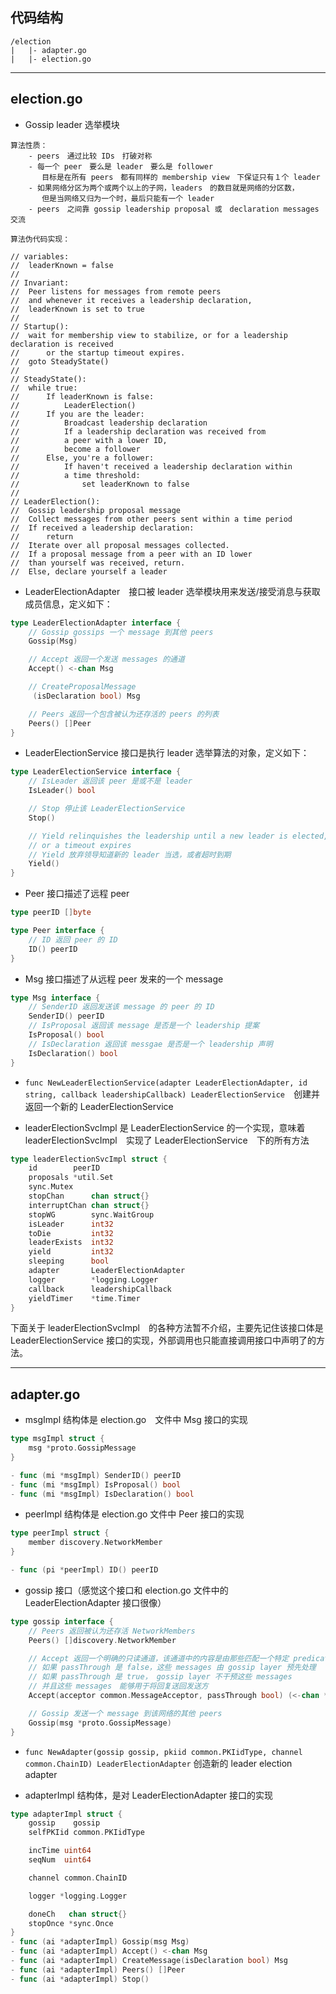 ##  代码结构
```
/election
|	|- adapter.go
|	|- election.go
```
---

## election.go 
- Gossip leader 选举模块
```
算法性质：
	- peers　通过比较 IDs　打破对称
	- 每一个 peer　要么是 leader　要么是 follower
	   目标是在所有 peers　都有同样的 membership view　下保证只有１个 leader
	- 如果网络分区为两个或两个以上的子网，leaders　的数目就是网络的分区数，
	   但是当网络又归为一个时，最后只能有一个 leader
	- peers　之间靠 gossip leadership proposal 或　declaration messages 交流
	
算法伪代码实现：

// variables:
// 	leaderKnown = false
//
// Invariant:
//	Peer listens for messages from remote peers
//	and whenever it receives a leadership declaration,
//	leaderKnown is set to true
//
// Startup():
// 	wait for membership view to stabilize, or for a leadership declaration is received
//      or the startup timeout expires.
//	goto SteadyState()
//
// SteadyState():
// 	while true:
//		If leaderKnown is false:
// 			LeaderElection()
//		If you are the leader:
//			Broadcast leadership declaration
//			If a leadership declaration was received from
// 			a peer with a lower ID,
//			become a follower
//		Else, you're a follower:
//			If haven't received a leadership declaration within
// 			a time threshold:
//				set leaderKnown to false
//
// LeaderElection():
// 	Gossip leadership proposal message
//	Collect messages from other peers sent within a time period
//	If received a leadership declaration:
//		return
//	Iterate over all proposal messages collected.
// 	If a proposal message from a peer with an ID lower
// 	than yourself was received, return.
//	Else, declare yourself a leader

```

- LeaderElectionAdapter　接口被 leader 选举模块用来发送/接受消息与获取成员信息，定义如下：
```go
type LeaderElectionAdapter interface {
	// Gossip gossips 一个 message 到其他 peers
	Gossip(Msg)

	// Accept 返回一个发送 messages 的通道
	Accept() <-chan Msg

	// CreateProposalMessage
	 (isDeclaration bool) Msg

	// Peers 返回一个包含被认为还存活的 peers 的列表
	Peers() []Peer
}

```


- LeaderElectionService 接口是执行 leader 选举算法的对象，定义如下：
```go
type LeaderElectionService interface {
	// IsLeader 返回该 peer 是或不是 leader
	IsLeader() bool

	// Stop 停止该 LeaderElectionService
	Stop()

	// Yield relinquishes the leadership until a new leader is elected,
	// or a timeout expires
	// Yield 放弃领导知道新的 leader 当选，或者超时到期
	Yield()
}

```
- Peer 接口描述了远程 peer
```go
type peerID []byte

type Peer interface {
	// ID 返回 peer 的 ID
	ID() peerID
}
```

- Msg 接口描述了从远程 peer 发来的一个 message
```go
type Msg interface {
	// SenderID 返回发送该 message 的 peer 的 ID
	SenderID() peerID
	// IsProposal 返回该 message 是否是一个 leadership 提案
	IsProposal() bool
	// IsDeclaration 返回该 messgae 是否是一个 leadership 声明
	IsDeclaration() bool
}
```
- `func NewLeaderElectionService(adapter LeaderElectionAdapter, id string, callback leadershipCallback) LeaderElectionService`　创建并返回一个新的 LeaderElectionService

- leaderElectionSvcImpl 是 LeaderElectionService 的一个实现，意味着 leaderElectionSvcImpl　实现了 LeaderElectionService　下的所有方法
```go
type leaderElectionSvcImpl struct {
	id        peerID
	proposals *util.Set
	sync.Mutex
	stopChan      chan struct{}
	interruptChan chan struct{}
	stopWG        sync.WaitGroup
	isLeader      int32
	toDie         int32
	leaderExists  int32
	yield         int32
	sleeping      bool
	adapter       LeaderElectionAdapter
	logger        *logging.Logger
	callback      leadershipCallback
	yieldTimer    *time.Timer
}
```
下面关于 leaderElectionSvcImpl　的各种方法暂不介绍，主要先记住该接口体是 LeaderElectionService 接口的实现，外部调用也只能直接调用接口中声明了的方法。

---

## adapter.go
- msgImpl 结构体是 election.go　文件中 Msg 接口的实现
```go
type msgImpl struct {
	msg *proto.GossipMessage
}

- func (mi *msgImpl) SenderID() peerID
- func (mi *msgImpl) IsProposal() bool
- func (mi *msgImpl) IsDeclaration() bool 
```

- peerImpl 结构体是 election.go 文件中 Peer 接口的实现
```go
type peerImpl struct {
	member discovery.NetworkMember
}

- func (pi *peerImpl) ID() peerID
```

- gossip 接口（感觉这个接口和 election.go 文件中的 LeaderElectionAdapter 接口很像）
```go
type gossip interface {
	// Peers 返回被认为还存活 NetworkMembers
	Peers() []discovery.NetworkMember

	// Accept 返回一个明确的只读通道，该通道中的内容是由那些匹配一个特定 predicate　的节点发来 messages
	// 如果 passThrough 是 false，这些 messages 由 gossip layer 预先处理
	// 如果 passThrough 是 true， gossip layer 不干预这些 messages
	// 并且这些 messages　能够用于将回复送回发送方
	Accept(acceptor common.MessageAcceptor, passThrough bool) (<-chan *proto.GossipMessage, <-chan proto.ReceivedMessage)

	// Gossip 发送一个 message 到该网络的其他 peers
	Gossip(msg *proto.GossipMessage)
}
```
- `func NewAdapter(gossip gossip, pkiid common.PKIidType, channel common.ChainID) LeaderElectionAdapter` 创造新的 leader election adapter

- adapterImpl 结构体，是对 LeaderElectionAdapter 接口的实现
```go
type adapterImpl struct {
	gossip    gossip
	selfPKIid common.PKIidType

	incTime uint64
	seqNum  uint64

	channel common.ChainID

	logger *logging.Logger

	doneCh   chan struct{}
	stopOnce *sync.Once
}
- func (ai *adapterImpl) Gossip(msg Msg) 
- func (ai *adapterImpl) Accept() <-chan Msg 
- func (ai *adapterImpl) CreateMessage(isDeclaration bool) Msg 
- func (ai *adapterImpl) Peers() []Peer
- func (ai *adapterImpl) Stop()

```
































